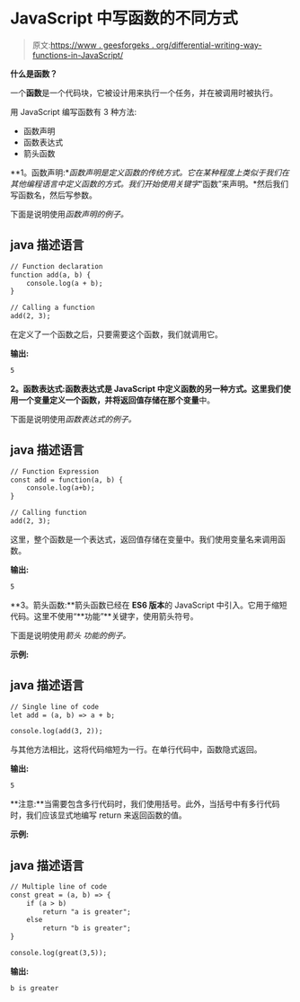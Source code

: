 # JavaScript 中写函数的不同方式

> 原文:[https://www . geesforgeks . org/differential-writing-way-functions-in-JavaScript/](https://www.geeksforgeeks.org/different-ways-of-writing-functions-in-javascipt/)

**什么是函数？**

一个**函数**是一个代码块，它被设计用来执行一个任务，并在被调用时被执行。

用 JavaScript 编写函数有 3 种方法:

*   函数声明
*   函数表达式
*   箭头函数

**1。函数声明:**函数声明是定义函数的传统方式。它在某种程度上类似于我们在其他编程语言中定义函数的方式。我们开始使用关键字*“函数”来声明。*然后我们写函数名，然后写参数。

下面是说明使用*函数声明的例子。*

## java 描述语言

```html
// Function declaration
function add(a, b) {        
    console.log(a + b);
}

// Calling a function
add(2, 3);
```

在定义了一个函数之后，只要需要这个函数，我们就调用它。

**输出:**

```html
5
```

**2。函数表达式:**函数表达式是 JavaScript 中定义函数的另一种方式。这里我们使用一个变量定义一个函数，并将返回值存储在那个**变量**中。

下面是说明使用*函数表达式的例子。*

## java 描述语言

```html
// Function Expression
const add = function(a, b) {
    console.log(a+b);
}

// Calling function
add(2, 3);
```

这里，整个函数是一个表达式，返回值存储在变量中。我们使用变量名来调用函数。

**输出:**

```html
5
```

**3。箭头函数:**箭头函数已经在 **ES6 版本**的 JavaScript 中引入。它用于缩短代码。这里不使用“**功能”**关键字，使用箭头符号。

下面是说明使用*箭头* *功能的例子。*

**示例:**

## java 描述语言

```html
// Single line of code
let add = (a, b) => a + b;

console.log(add(3, 2));
```

与其他方法相比，这将代码缩短为一行。在单行代码中，函数隐式返回。

**输出:**

```html
5
```

**注意:**当需要包含多行代码时，我们使用括号。此外，当括号中有多行代码时，我们应该显式地编写 return 来返回函数的值。

**示例:**

## java 描述语言

```html
// Multiple line of code
const great = (a, b) => {
    if (a > b)
        return "a is greater";
    else
        return "b is greater";
}

console.log(great(3,5));
```

**输出:**

```html
b is greater
```